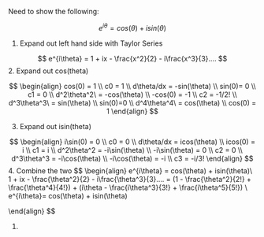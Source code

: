 

Need to show the following:

$$
e^{i\theta} = cos(\theta) + isin(\theta)
$$
1. Expand out left hand side with Taylor Series

$$
e^{i\theta} = 1 + ix - \frac{x^2}{2} - i\frac{x^3}{3}....
$$
2. Expand out cos(theta)

$$
\begin{align}
cos(0) = 1 \\
c0  = 1 \\
d\theta/dx = -sin(\theta) \\
sin(0)= 0 \\
c1  = 0 \\
d^2\theta^2\ = -cos(\theta) \\
-cos(0) = -1 \\
c2  = -1/2! \\
d^3\theta^3\ = sin(\theta) \\
sin(0)=0 \\ 
d^4\theta^4\ = cos(\theta) \\
cos(0) = 1
\end{align}
$$

3. Expand out isin(theta)

$$
\begin{align}
i\sin(0) = 0 \\
c0 = 0 \\
d\theta/dx = icos(\theta) \\
icos(0) = i \\
c1 = i \\
d^2\theta^2 = -i\sin(\theta) \\
-i\sin(\theta) = 0 \\
c2 = 0 \\
d^3\theta^3 = -i\cos(\theta) \\
-i\cos(\theta) = -i \\
c3 = -i/3!
\end{align}
$$
4. Combine the two
$$
\begin{align}
e^{i\theta} = cos(\theta) + isin(\theta)\\
1 + ix - \frac{\theta^2}{2} - i\frac{\theta^3}{3}.... = (1 - \frac{\theta^2}{2!} + \frac{\theta^4}{4!}) + (i\theta - \frac{i\theta^3}{3!} + \frac{i\theta^5}{5!})  \\
e^{i\theta}= cos(\theta) + isin(\theta)

\end{align}
$$

1. 